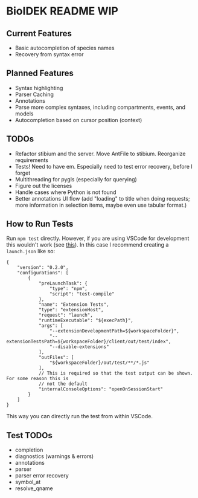 # BioIDEK README WIP

## Current Features
* Basic autocompletion of species names
* Recovery from syntax error

## Planned Features
* Syntax highlighting
* Parser Caching
* Annotations
* Parse more complex syntaxes, including compartments, events, and models
* Autocompletion based on cursor position (context)

## TODOs
* Refactor stibium and the server. Move AntFile to stibium. Reorganize requirements
* Tests! Need to have em. Especially need to test error recovery, before I forget
* Multithreading for pygls (especially for querying)
* Figure out the licenses
* Handle cases where Python is not found
* Better annotations UI flow (add "loading" to title when doing requests; more information in
selection items, maybe even use tabular format.)

## How to Run Tests
Run `npm test` directly. However, if you are using VSCode for development this wouldn't work (see
[this](https://code.visualstudio.com/api/working-with-extensions/testing-extension#using-insiders-version-for-extension-development)).
In this case I recommend creating a `launch.json` like so:
```
{
    "version": "0.2.0",
    "configurations": [
        {
            "preLaunchTask": {
                "type": "npm",
                "script": "test-compile"
            },
            "name": "Extension Tests",
            "type": "extensionHost",
            "request": "launch",
            "runtimeExecutable": "${execPath}",
            "args": [
                "--extensionDevelopmentPath=${workspaceFolder}",
                "--extensionTestsPath=${workspaceFolder}/client/out/test/index",
                "--disable-extensions"
            ],
            "outFiles": [
                "${workspaceFolder}/out/test/**/*.js"
            ],
            // This is required so that the test output can be shown. For some reason this is
            // not the default
            "internalConsoleOptions": "openOnSessionStart"
        }
    ]
}
```
This way you can directly run the test from within VSCode.


## Test TODOs
* completion
* diagnostics (warnings & errors)
* annotations
* parser
* parser error recovery
* symbol_at
* resolve_qname
